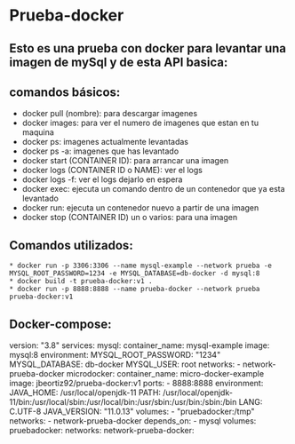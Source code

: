 # Prueba-docker
## Esto es una prueba con docker para levantar una imagen de mySql y de esta API basica:
  ## comandos básicos:
   * docker pull (nombre): para descargar imagenes
   * docker images: para ver el numero de imagenes que estan en tu maquina
   * docker ps: imagenes actualmente levantadas
   * docker ps -a: imagenes que has levantado
   * docker start (CONTAINER ID): para arrancar una imagen
   * docker logs (CONTAINER ID o NAME): ver el logs
   * docker logs -f: ver el logs dejarlo en espera
   * docker exec: ejecuta un comando dentro de un contenedor que ya esta levantado 
   * docker run: ejecuta un contenedor nuevo a partir de una imagen
   * docker stop (CONTAINER ID) un o varios: para una imagen
  
  ## Comandos utilizados:
    * docker run -p 3306:3306 --name mysql-example --network prueba -e MYSQL_ROOT_PASSWORD=1234 -e MYSQL_DATABASE=db-docker -d mysql:8
    * docker build -t prueba-docker:v1 .
    * docker run -p 8888:8888 --name prueba-docker --network prueba prueba-docker:v1
    
  ## Docker-compose:  
  
  
version: "3.8"
services:
  mysql: 
    container_name: mysql-example
    image: mysql:8
    environment:
      MYSQL_ROOT_PASSWORD: "1234"
      MYSQL_DATABASE: db-docker
      MYSQL_USER: root
    networks:
      - network-prueba-docker
  microdocker:
    container_name: micro-docker-example
    image: jbeortiz92/prueba-docker:v1
    ports: 
      - 8888:8888
    environment:
      JAVA_HOME: /usr/local/openjdk-11
      PATH: /usr/local/openjdk-11/bin:/usr/local/sbin:/usr/local/bin:/usr/sbin:/usr/bin:/sbin:/bin
      LANG: C.UTF-8
      JAVA_VERSION: "11.0.13"
    volumes:
      - "pruebadocker:/tmp"
    networks:
      - network-prueba-docker
    depends_on:
      - mysql
volumes:
  pruebadocker:
networks:
  network-prueba-docker:
      
